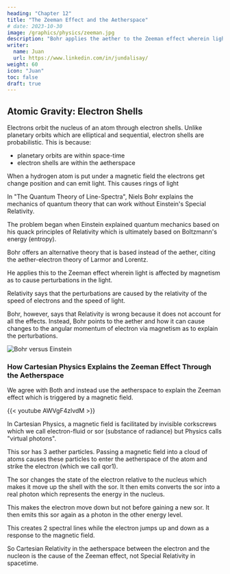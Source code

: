 ```yaml
---
heading: "Chapter 12"
title: "The Zeeman Effect and the Aetherspace"
# date: 2023-10-30
image: /graphics/physics/zeeman.jpg
description: "Bohr applies the aether to the Zeeman effect wherein light is affected by magnetism as to cause perturbations in the light"
writer:
  name: Juan
  url: https://www.linkedin.com/in/jundalisay/
weight: 60
icon: "Juan"
toc: false
draft: true
---
```



## Atomic Gravity: Electron Shells

Electrons orbit the nucleus of an atom through electron shells. Unlike planetary orbits which are elliptical and sequential, electron shells are probabilistic. This is because:
- planetary orbits are within space-time
- electron shells are within the aetherspace


<!-- Fine structure 

Lamb shift 

Spin flip  -->


When a hydrogen atom is put under a magnetic field the electrons get change position and can emit light. This causes rings of light 



In "The Quantum Theory of Line-Spectra", Niels Bohr explains the mechanics of quantum theory that can work without Einstein's Special Relativity.

The problem began when Einstein explained quantum mechanics based on his quack principles of Relativity which is ultimately based on Boltzmann's energy (entropy). 

Bohr offers an alternative theory that is based instead of the aether, citing the aether-electron theory of Larmor and Lorentz. 

He applies this to the Zeeman effect wherein light is affected by magnetism as to cause perturbations in the light. 

Relativity says that the perturbations are caused by the relativity of the speed of electrons and the speed of light. 

Bohr, however, says that Relativity is wrong because it does not account for all the effects. Instead, Bohr points to the aether and how it can cause changes to the angular momentum of electron via magnetism as to explain the perturbations. 

 <!-- light -->


![Bohr versus Einstein](/graphics/physics/zeeman.jpg)


### How Cartesian Physics Explains the Zeeman Effect Through the Aetherspace

We agree with Both and instead use the aetherspace to explain the Zeeman effect which is triggered by a magnetic field.

{{<  youtube AWVgF4zlvdM >}}


In Cartesian Physics, a magnetic field is facilitated by invisible corkscrews which we call electron-fluid or sor (substance of radiance) but Physics calls "virtual photons". 

This sor has 3 aether particles. Passing a magnetic field into a cloud of atoms causes these particles to enter the aetherspace of the atom and strike the electron (which we call qor1).

The sor changes the state of the electron relative to the nucleus which makes it move up the shell with the sor. It then emits converts the sor into a real photon which represents the energy in the nucleus.

This makes the electron move down but not before gaining a new sor. It then emits this sor again as a photon in the other energy level.  

This creates 2 spectral lines while the electron jumps up and down as a response to the magnetic field. 


So Cartesian Relativity in the aetherspace between the electron and the nucleon is the cause of the Zeeman effect, not Special Relativity in spacetime.



<!-- Instead of the Relativity of speeds and reference frames, Bohr's mechanism is state-change and angular momentum by the aether. 

This is exactly the mechanism of Descartes' Physics, wherein state-change and angular momentum or spin makes up his 1st and 3rd rule of movement respectively. 

In contrast, Newton never regarded spin or angular momentum as a fundamental law of motion, making Newton's Laws perpetually deficient in  explaining all movement in the universe. 

Gaps in Newton are then filled up by Einstein's quackery.  

Under Relativity, a thing can be made to levitate or teleport if a lot of energy is used. 

But in Cartesian Physics, only the proper aether configuration is needed. 

We define the aether as the material of ideas, feelings, and the mind that has those ideas and feelings. In the West, Pythagoras was the first to systematize the understanding of the aether after importing the knowledge from Egypt. 

This is why he invented music theory as "do-re-mi-fa-so-la-ti-do", to signify 7 energy states, since music directly manipulates the aether. This matches the 7 colors in the spectrum as R-O-Y-G-B-I-V.

We experience this when we are sad and get uplifted by happy music. Thus, music can lead to a state-change in the aethereal mind.  

This is why Socrates said that the Pythagoreans often stuck their ears onto things to discover the aether configuration in that thing. But he says that that was the wrong technique to begin with. 

Bohr seems to understand the aether effects on electromagnetism, as quantum mechanics. But he does not seem to discover how to manipulate the aether. 

In fact, only 3 human civilizations have exhibited proof of the knowledge of how to tap the aether: 

1. Ancient Egyptians
2. Hindus
3. Chinese

The Egyptians show this in their pyramid construction. The Hindus show this as levitating monks. The Chinese show this as 'chi'. 

The proper understanding of how to manipulate the aether will lead to spacetime technology. Such a technology can "float" mining equipment to the moon to mine precious metals there. 

These can then be floated back to earth to create better iPhones, Teslas, computers, etc. more cheaply while bringing and end to the mining on Earth that destroys essential wildlife. 

It can float plasma and reduce energy requirements in order to realize fusion just like in stars which "float" in outerspace. 

After things are floated via the aether, then humans can safely delete Einstein and Relativity from Physics as a long-running 100+ year scam that began in 1905 and has made science and technology impotent for so long. -->

